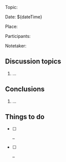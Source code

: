 Topic: 

Date: ${dateTime}

Place: 

Participants: 

Notetaker: 

## Discussion topics

1. …

## Conclusions

1. …

## Things to do

- [ ]     …

- [ ]     …